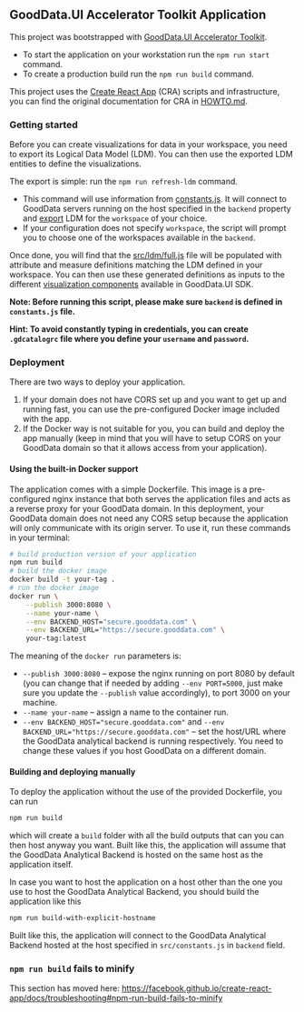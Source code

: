 ## GoodData.UI Accelerator Toolkit Application

This project was bootstrapped with [GoodData.UI Accelerator Toolkit](https://sdk.gooddata.com/gooddata-ui/docs/ht_create_your_first_visualization_toolkit.html).

-  To start the application on your workstation run the `npm run start` command. 
-  To create a production build run the `npm run build` command.

This project uses the [Create React App](https://github.com/facebook/create-react-app) (CRA) scripts and infrastructure, you 
can find the original documentation for CRA in [HOWTO.md](./HOTWO.md).

### Getting started

Before you can create visualizations for data in your workspace, you need to export its Logical Data Model (LDM). You can 
then use the exported LDM entities to define the visualizations.

The export is simple: run the `npm run refresh-ldm` command.

-  This command will use information from [constants.js](./src/constants.js). It will connect to GoodData servers running 
   on the host specified in the `backend` property and [export](https://sdk.gooddata.com/gooddata-ui/docs/gdc_catalog_export.html) LDM for the `workspace` of your choice.
-  If your configuration does not specify `workspace`, the script will prompt you to choose one of the workspaces available in the `backend`.

Once done, you will find that the [src/ldm/full.js](./src/ldm/full.js) file will be populated with attribute and measure definitions
matching the LDM defined in your workspace. You can then use these generated definitions as inputs to the different 
[visualization components](https://sdk.gooddata.com/gooddata-ui/docs/start_with_visual_components.html) available in GoodData.UI SDK.

**Note: Before running this script, please make sure `backend` is defined in `constants.js` file.**

**Hint: To avoid constantly typing in credentials, you can create `.gdcatalogrc` file where you define your `username` and `password`.**

### Deployment

There are two ways to deploy your application.

1. If your domain does not have CORS set up and you want to get up and running fast, you can use the pre-configured Docker image included with the app.
2. If the Docker way is not suitable for you, you can build and deploy the app manually (keep in mind that you will have to setup CORS on your GoodData domain so that it allows access from your application).

#### Using the built-in Docker support

The application comes with a simple Dockerfile. This image is a pre-configured nginx instance that both serves the application files and acts as a reverse proxy for your GoodData domain. In this deployment, your GoodData domain does not need any CORS setup because the application will only communicate with its origin server.
To use it, run these commands in your terminal:

```bash
# build production version of your application
npm run build
# build the docker image
docker build -t your-tag .
# run the docker image
docker run \
    --publish 3000:8080 \
    --name your-name \
    --env BACKEND_HOST="secure.gooddata.com" \
    --env BACKEND_URL="https://secure.gooddata.com" \
    your-tag:latest
```

The meaning of the `docker run` parameters is:

-   `--publish 3000:8080` – expose the nginx running on port 8080 by default (you can change that if needed by adding `--env PORT=5000`, just make sure you update the `--publish` value accordingly), to port 3000 on your machine.
-   `--name your-name` – assign a name to the container run.
-   `--env BACKEND_HOST="secure.gooddata.com"` and `--env BACKEND_URL="https://secure.gooddata.com"` – set the host/URL where the GoodData analytical backend is running respectively. You need to change these values if you host GoodData on a different domain.

#### Building and deploying manually

To deploy the application without the use of the provided Dockerfile, you can run

```bash
npm run build
```

which will create a `build` folder with all the build outputs that can you can then host anyway you want. Built like this, the application will assume that the GoodData Analytical Backend is hosted on the same host as the application itself.

In case you want to host the application on a host other than the one you use to host the GoodData Analytical Backend, you should build the application like this

```bash
npm run build-with-explicit-hostname
```

Built like this, the application will connect to the GoodData Analytical Backend hosted at the host specified in `src/constants.js` in `backend` field.

### `npm run build` fails to minify

This section has moved here: https://facebook.github.io/create-react-app/docs/troubleshooting#npm-run-build-fails-to-minify
